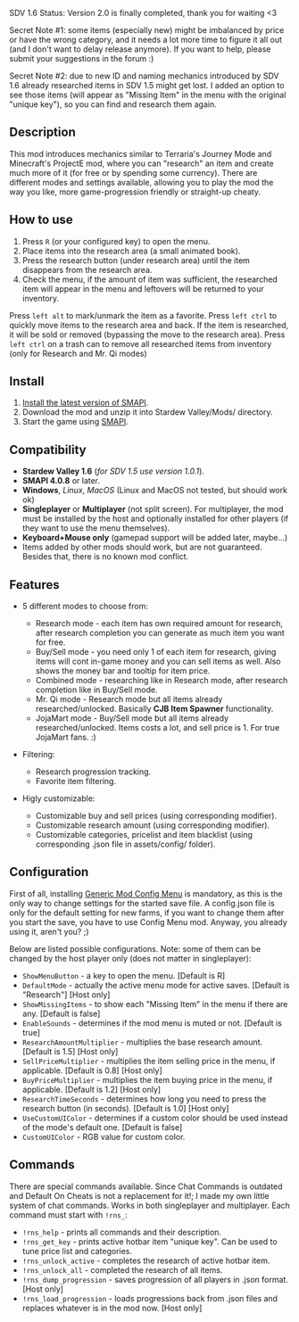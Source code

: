 SDV 1.6 Status: Version 2.0 is finally completed, thank you for waiting <3

Secret Note #1: some items (especially new) might be imbalanced by price or have the wrong category, and it needs a lot more time to figure it all out (and I don't want to delay release anymore). If you want to help, please submit your suggestions in the forum :)

Secret Note #2: due to new ID and naming mechanics introduced by SDV 1.6 already researched items in SDV 1.5 might get lost. I added an option to see those items (will appear as "Missing Item" in the menu with the original "unique key"), so you can find and research them again.

## Description

This mod introduces mechanics similar to Terraria's Journey Mode and Minecraft's ProjectE mod, where you can "research" an item and create much more of it (for free or by spending some currency). There are different modes and settings available, allowing you to play the mod the way you like, more game-progression friendly or straight-up cheaty.

## How to use

1. Press `R` (or your configured key) to open the menu.
2. Place items into the research area (a small animated book).
3. Press the research button (under research area) until the item disappears from the research area.
4. Check the menu, if the amount of item was sufficient, the researched item will appear in the menu and leftovers will be returned to your inventory.

Press `left alt` to mark/unmark the item as a favorite.
Press `left ctrl` to quickly move items to the research area and back. If the item is researched, it will be sold or removed (bypassing the move to the research area).
Press `left ctrl` on a trash can to remove all researched items from inventory (only for Research and Mr. Qi modes)

## Install

1. [Install the latest version of SMAPI](https://smapi.io/).
2. Download the mod and unzip it into Stardew Valley/Mods/ directory.
3. Start the game using [SMAPI](https://stardewvalleywiki.com/Modding:Installing_SMAPI_on_Windows#Configure_your_game_client).

## Сompatibility
- **Stardew Valley 1.6** (*for SDV 1.5 use version 1.0.1*).
- **SMAPI 4.0.8** or later.
- **Windows**, *Linux*, *MacOS* (Linux and MacOS not tested, but should work ok)
- **Singleplayer** or **Multiplayer** (not split screen). For multiplayer, the mod must be installed by the host and optionally installed for other players (if they want to use the menu themselves).
- **Keyboard+Mouse only** (gamepad support will be added later, maybe...)
- Items added by other mods should work, but are not guaranteed. Besides that, there is no known mod conflict.

## Features

- 5 different modes to choose from:
	- Research mode - each item has own required amount for research, after research completion you can generate as much item you want for free.
	- Buy/Sell mode - you need only 1 of each item for research, giving items will cont in-game money and you can sell items as well. Also shows the money bar and tooltip for item price.
	- Combined mode - researching like in Research mode, after research completion like in Buy/Sell mode.
	- Mr. Qi mode - Research mode but all items already researched/unlocked. Basically **CJB Item Spawner** functionality.
	- JojaMart mode - Buy/Sell mode but all items already researched/unlocked. Items costs a lot, and sell price is 1. For true JojaMart fans. :)

- Filtering:
    - Research progression tracking.
    - Favorite item filtering.

- Higly customizable:
    - Customizable buy and sell prices (using corresponding modifier).
    - Customizable research amount (using corresponding modifier).
    - Customizable categories, pricelist and item blacklist (using corresponding .json file in assets/config/ folder).

## Configuration

First of all, installing [Generic Mod Config Menu](https://www.nexusmods.com/stardewvalley/mods/5098) is mandatory, as this is the only way to change settings for the started save file. A config.json file is only for the default setting for new farms, if you want to change them after you start the save, you have to use Config Menu mod. Anyway, you already using it, aren't you? ;)

Below are listed possible configurations. Note: some of them can be changed by the host player only (does not matter in singleplayer):
- `ShowMenuButton` - a key to open the menu. [Default is R]
- `DefaultMode` - actually the active menu mode for active saves. [Default is "Research"] [Host only]
- `ShowMissingItems` - to show each "Missing Item" in the menu if there are any. [Default is false]
- `EnableSounds` - determines if the mod menu is muted or not. [Default is true]
- `ResearchAmountMultiplier` - multiplies the base research amount. [Default is 1.5] [Host only]
- `SellPriceMultiplier` - multiplies the item selling price in the menu, if applicable. [Default is 0.8] [Host only]
- `BuyPriceMultiplier` - multiplies the item buying price in the menu, if applicable. [Default is 1.2] [Host only]
- `ResearchTimeSeconds` - determines how long you need to press the research button (in seconds). [Default is 1.0] [Host only]
- `UseCustomUIColor` - determines if a custom color should be used instead of the mode's default one. [Default is false]
- `CustomUIColor` - RGB value for custom color.

## Commands

There are special commands available. Since Chat Commands is outdated and Default On Cheats is not a replacement for it!; I made my own little system of chat commands. Works in both singleplayer and multiplayer. Each command must start with `!rns_`:
- `!rns_help` - prints all commands and their description.
- `!rns_get_key` - prints active hotbar item "unique key". Can be used to tune price list and categories.
- `!rns_unlock_active` - completes the research of active hotbar item.
- `!rns_unlock_all` - completed the research of all items.
- `!rns_dump_progression` - saves progression of all players in .json format. [Host only]
- `!rns_load_progression` - loads progressions back from .json files and replaces whatever is in the mod now. [Host only]
